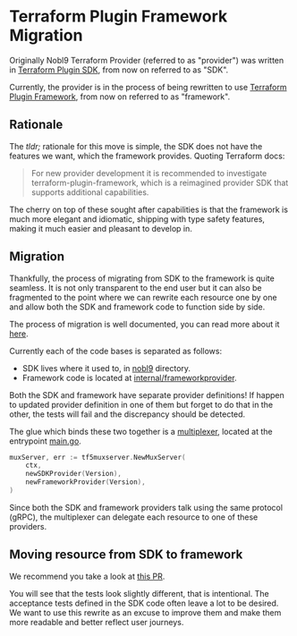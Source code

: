 # Terraform Plugin Framework Migration

Originally Nobl9 Terraform Provider (referred to as "provider") was written
in [Terraform Plugin SDK](https://github.com/hashicorp/terraform-plugin-sdk),
from now on referred to as "SDK".

Currently, the provider is in the process of being rewritten
to use [Terraform Plugin Framework](https://developer.hashicorp.com/terraform/plugin/framework),
from now on referred to as "framework".

## Rationale

The _tldr;_ rationale for this move is simple, the SDK does not have the
features we want, which the framework provides.
Quoting Terraform docs:

> For new provider development it is recommended to investigate
terraform-plugin-framework, which is a reimagined provider SDK
that supports additional capabilities.

The cherry on top of these sought after capabilities is that the framework
is much more elegant and idiomatic, shipping with type safety features, making
it much easier and pleasant to develop in.

## Migration

Thankfully, the process of migrating from SDK to the framework is quite
seamless. It is not only transparent to the end user but it can also be
fragmented to the point where we can rewrite each resource one by one and
allow both the SDK and framework code to function side by side.

The process of migration is well documented, you can read more about it
[here](https://developer.hashicorp.com/terraform/plugin/framework/migrating).

Currently each of the code bases is separated as follows:

- SDK lives where it used to, in [nobl9](../nobl9/) directory.
- Framework code is located at [internal/frameworkprovider](../internal/frameworkprovider/).

Both the SDK and framework have separate provider definitions!
If happen to updated provider definition in one of them but forget
to do that in the other, the tests will fail and the discrepancy
should be detected.

The glue which binds these two together is a
[multiplexer](https://github.com/hashicorp/terraform-plugin-mux),
located at the entrypoint [main.go](../main.go).

```go
muxServer, err := tf5muxserver.NewMuxServer(
	ctx,
	newSDKProvider(Version),
	newFrameworkProvider(Version),
)
```

Since both the SDK and framework providers talk using the same protocol (gRPC),
the multiplexer can delegate each resource to one of these providers.

## Moving resource from SDK to framework

We recommend you take a look at [this PR](https://github.com/nobl9/terraform-provider-nobl9/pull/425).

You will see that the tests look slightly different, that is intentional.
The acceptance tests defined in the SDK code often leave a lot to be desired.
We want to use this rewrite as an excuse to improve them and make them
more readable and better reflect user journeys.

